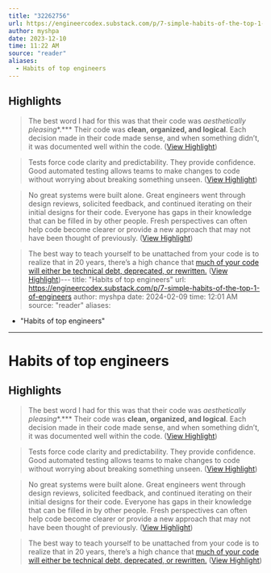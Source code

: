 ```yaml
---
title: "32262756"
url: https://engineercodex.substack.com/p/7-simple-habits-of-the-top-1-of-engineers
author: myshpa
date: 2023-12-10
time: 11:22 AM
source: "reader"
aliases:
  - Habits of top engineers
---
```

## Highlights
> The best word I had for this was that their code was *aesthetically pleasing**.***
> Their code was **clean, organized, and logical**. Each decision made in their code made sense, and when something didn’t, it was documented well within the code. ([View Highlight](https://read.readwise.io/read/01hah7erds5b2k9ty8v8j6c1hc))

> Tests force code clarity and predictability. They provide confidence. Good automated testing allows teams to make changes to code without worrying about breaking something unseen. ([View Highlight](https://read.readwise.io/read/01hah7gd68qzp3rn1r721r1pmz))

> No great systems were built alone. Great engineers went through design reviews, solicited feedback, and continued iterating on their initial designs for their code.
> Everyone has gaps in their knowledge that can be filled in by other people. Fresh perspectives can often help code become clearer or provide a new approach that may not have been thought of previously. ([View Highlight](https://read.readwise.io/read/01hah7j0369x2rv9dwaevkwrps))

> The best way to teach yourself to be unattached from your code is to realize that in 20 years, there’s a high chance that [much of your code will either be technical debt, deprecated, or rewritten.](https://blog.visionarycto.com/p/my-20-year-career-is-technical-debt) ([View Highlight](https://read.readwise.io/read/01hah7jyyz04dzyfaadg5yk13r))---
title: "Habits of top engineers"
url: https://engineercodex.substack.com/p/7-simple-habits-of-the-top-1-of-engineers
author: myshpa
date: 2024-02-09
time: 12:01 AM
source: "reader"
aliases:
  - "Habits of top engineers"
---
# Habits of top engineers

## Highlights
> The best word I had for this was that their code was *aesthetically pleasing**.***
> Their code was **clean, organized, and logical**. Each decision made in their code made sense, and when something didn’t, it was documented well within the code. ([View Highlight](https://read.readwise.io/read/01hah7erds5b2k9ty8v8j6c1hc))

> Tests force code clarity and predictability. They provide confidence. Good automated testing allows teams to make changes to code without worrying about breaking something unseen. ([View Highlight](https://read.readwise.io/read/01hah7gd68qzp3rn1r721r1pmz))

> No great systems were built alone. Great engineers went through design reviews, solicited feedback, and continued iterating on their initial designs for their code.
> Everyone has gaps in their knowledge that can be filled in by other people. Fresh perspectives can often help code become clearer or provide a new approach that may not have been thought of previously. ([View Highlight](https://read.readwise.io/read/01hah7j0369x2rv9dwaevkwrps))

> The best way to teach yourself to be unattached from your code is to realize that in 20 years, there’s a high chance that [much of your code will either be technical debt, deprecated, or rewritten.](https://blog.visionarycto.com/p/my-20-year-career-is-technical-debt) ([View Highlight](https://read.readwise.io/read/01hah7jyyz04dzyfaadg5yk13r))

